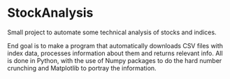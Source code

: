# StockAnalysis
Small project to automate some technical analysis of stocks and indices.

End goal is to make a program that automatically downloads CSV files with index data, processes information about them and returns relevant info.
All is done in Python, with the use of Numpy packages to do the hard number crunching and Matplotlib to portray the information.
